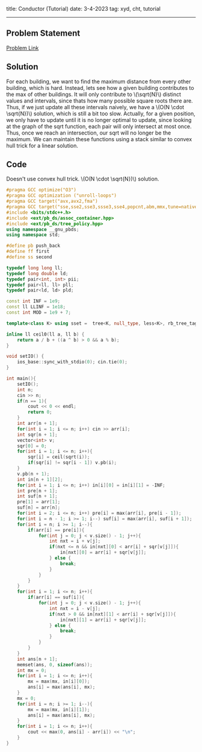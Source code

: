 title: Conductor (Tutorial)
date: 3-4-2023
tag: xyd, cht, tutorial

---

## Problem Statement

[Problem Link](https://contest.xinyoudui.com/contest/62/problem/276)

## Solution

For each building, we want to find the maximum distance from every other building, which is hard. Instead, lets see how a given building contributes to the max of other buildings. It will only contribute to \\(\\sqrt{N}\\) distinct values and intervals, since thats how many possible square roots there are. Thus, if we just update all these intervals naively, we have a \\(O(N \\cdot \\sqrt{N})\\) solution, which is still a bit too slow. Actually, for a given position, we only have to update until it is no longer optimal to update, since looking at the graph of the sqrt function, each pair will only intersect at most once. Thus, once we reach an intersection, our sqrt will no longer be the maximum. We can maintain these functions using a stack similar to convex hull trick for a linear solution.

## Code

Doesn't use convex hull trick. \\(O(N \\cdot \\sqrt{N})\\) solution.

```c++
#pragma GCC optimize("O3")
#pragma GCC optimization ("unroll-loops")
#pragma GCC target("avx,avx2,fma")
#pragma GCC target("sse,sse2,sse3,ssse3,sse4,popcnt,abm,mmx,tune=native")
#include <bits/stdc++.h>
#include <ext/pb_ds/assoc_container.hpp>
#include <ext/pb_ds/tree_policy.hpp>
using namespace __gnu_pbds;
using namespace std;

#define pb push_back
#define ff first
#define ss second

typedef long long ll;
typedef long double ld;
typedef pair<int, int> pii;
typedef pair<ll, ll> pll;
typedef pair<ld, ld> pld;

const int INF = 1e9;
const ll LLINF = 1e18;
const int MOD = 1e9 + 7;

template<class K> using sset =  tree<K, null_type, less<K>, rb_tree_tag, tree_order_statistics_node_update>;

inline ll ceil0(ll a, ll b) {
    return a / b + ((a ^ b) > 0 && a % b);
}

void setIO() {
    ios_base::sync_with_stdio(0); cin.tie(0);
}

int main(){
    setIO();
    int n;
    cin >> n;
    if(n == 1){
        cout << 0 << endl;
        return 0;
    }
    int arr[n + 1];
    for(int i = 1; i <= n; i++) cin >> arr[i];
    int sqr[n + 1];
    vector<int> v;
    sqr[0] = 0;
    for(int i = 1; i <= n; i++){
        sqr[i] = ceil(sqrt(i));
        if(sqr[i] != sqr[i - 1]) v.pb(i);
    }
    v.pb(n + 1);
    int in[n + 1][2];
    for(int i = 1; i <= n; i++) in[i][0] = in[i][1] = -INF;
    int pre[n + 1];
    int suf[n + 1];
    pre[1] = arr[1];
    suf[n] = arr[n];
    for(int i = 2; i <= n; i++) pre[i] = max(arr[i], pre[i - 1]);
    for(int i = n - 1; i >= 1; i--) suf[i] = max(arr[i], suf[i + 1]);
    for(int i = n; i >= 1; i--){
        if(arr[i] == pre[i]){
            for(int j = 0; j < v.size() - 1; j++){
                int nxt = i + v[j];
                if(nxt <= n && in[nxt][0] < arr[i] + sqr[v[j]]){
                    in[nxt][0] = arr[i] + sqr[v[j]];
                } else {
                    break;
                }
            }
        }
    }
    for(int i = 1; i <= n; i++){
        if(arr[i] == suf[i]){
            for(int j = 0; j < v.size() - 1; j++){
                int nxt = i - v[j];
                if(nxt > 0 && in[nxt][1] < arr[i] + sqr[v[j]]){
                    in[nxt][1] = arr[i] + sqr[v[j]];
                } else {
                    break;
                }
            }
        }
    }
    int ans[n + 1];
    memset(ans, 0, sizeof(ans));
    int mx = 0;
    for(int i = 1; i <= n; i++){
        mx = max(mx, in[i][0]);
        ans[i] = max(ans[i], mx);
    }
    mx = 0;
    for(int i = n; i >= 1; i--){
        mx = max(mx, in[i][1]);
        ans[i] = max(ans[i], mx);
    }
    for(int i = 1; i <= n; i++){
        cout << max(0, ans[i] - arr[i]) << "\n";
    }
}
```